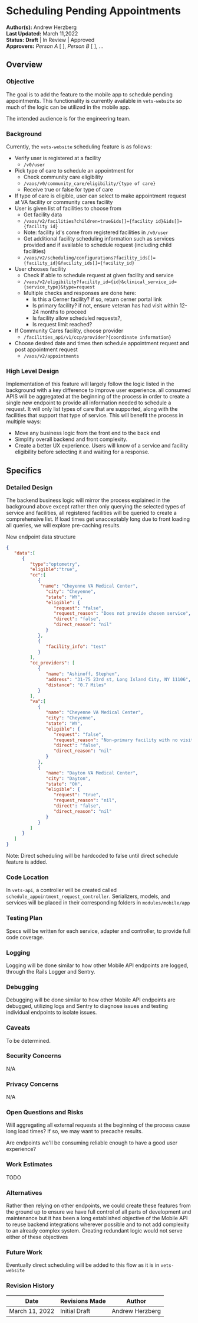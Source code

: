 # Scheduling Pending Appointments

**Author(s):** Andrew Herzberg  
**Last Updated:** March 11,2022  
**Status:** **Draft** | In Review | Approved  
**Approvers:** _Person A_ \[ \], _Person B_ \[ \], ...  

## Overview

### Objective
The goal is to add the feature to the mobile app to schedule pending appointments. This functionality is currently available in `vets-website` so much of the logic can be utilized in the mobile app.

The intended audience is for the engineering team.

### Background
Currently, the `vets-website` scheduling feature is as follows:  

- Verify user is registered at a facility
   - `/v0/user`
- Pick type of care to schedule an appointment for
   - Check community care eligibility  
   - `/vaos/v0/community_care/eligibility/{type of care}`
   - Receive true or false for type of care
- If type of care is eligible, user can select to make appointment request at VA facility or community cares facility
- User is given list of facilities to choose from
  - Get facility data 
  - `/vaos/v2/facilities?children=true&ids[]={facility id}&ids[]={facility id}`
  - Note: facility id's come from registered facilities in `/v0/user`
  - Get additional facility scheduling information such as services provided and if available to schedule request (including child facilities)
  - `/vaos/v2/scheduling/configurations?facility_ids[]={facility_id}&facility_ids[]={facility_id}`
- User chooses facility
  - Check if able to schedule request at given facility and service 
  - `/vaos/v2/eligibility?facility_id={id}&clinical_service_id={service_type}&type=request`
  - Multiple checks and responses are done here:
      - Is this a Cerner facility? if so, return cerner portal link
      - Is primary facility? if not, ensure veteran has had visit within 12-24 months to proceed
      - Is facility allow scheduled requests?, 
      - Is request limit reached?
- If Community Cares facility, choose provider
  - `/facilities_api/v1/ccp/provider?{coordinate information}`
- Choose desired date and times then schedule appointment request and post appointment request
  - `/vaos/v2/appointments` 

### High Level Design
Implementation of this feature will largely follow the logic listed in the background with a key difference to improve user experience. all consumed APIS will be aggregated at the beginning of the process in order to create a single new endpoint to provide all information needed to schedule a request. It will only list types of care that are supported, along with the facilities that support that type of service. This will benefit the process in multiple ways:
   - Move any business logic from the front end to the back end 
   - Simplify overall backend and front complexity. 
   - Create a better UX experience. Users will know of a service and facility eligibility before selecting it and waiting for a response.  

## Specifics

### Detailed Design
The backend business logic will mirror the process explained in the background above except rather then only querying the selected types of service and facilities, all registered facilities will be queried to create a comprehensive list. If load times get unacceptably long due to front loading all queries, we will explore pre-caching results. 

New endpoint data structure
```json
{
   "data":[
      {
         "type":"optometry",
         "eligible":"true",
         "cc":[
            {
             "name": "Cheyenne VA Medical Center",
               "city": "Cheyenne",
               "state": "WY",
               "eligible": {
                  "request": "false",
                  "request_reason": "Does not provide chosen service",
                  "direct": "false",
                  "direct_reason": "nil"   
               }
            },
            {
               "facility_info": "test"
            }
         ],
         "cc_providers": [
            {
               "name": "Ashinoff, Stephen",
               "address": "31-75 23rd st, Long Island City, NY 11106",
               "distance": "0.7 Miles"
            }
         ],
         "va":[
            {
               "name": "Cheyenne VA Medical Center",
               "city": "Cheyenne",
               "state": "WY",
               "eligible": {
                  "request": "false",
                  "request_reason": "Non-primary facility with no visit within 12-24 months",
                  "direct": "false", 
                  "direct_reason": "nil"
               }
            },
            {
               "name": "Dayton VA Medical Center",
               "city": "Dayton",
               "state": "OH",
               "eligible": {
                  "request": "true",
                  "request_reason": "nil",
                  "direct": "false", 
                  "direct_reason": "nil"
               }
            }
         ]
      }
   ]
}
```
Note: Direct scheduling will be hardcoded to false until direct schedule feature is added.

### Code Location
In `vets-api`, a controller will be created called `schedule_appointment_request_controller`. Serializers, models, and services will be placed in their corresponding folders in `modules/mobile/app`

### Testing Plan
Specs will be written for each service, adapter and controller, to provide full code coverage.

### Logging
Logging will be done similar to how other Mobile API endpoints are logged, through the Rails Logger and Sentry.

### Debugging
Debugging will be done similar to how other Mobile API endpoints are debugged, utilizing logs and Sentry to diagnose issues and testing individual endpoints to isolate issues.

### Caveats
To be determined.

### Security Concerns
N/A

### Privacy Concerns
N/A

### Open Questions and Risks
Will aggregating all external requests at the beginning of the process cause long load times? If so, we may want to precache results. 

Are endpoints we'll be consuming reliable enough to have a good user experience?

### Work Estimates
TODO

### Alternatives
Rather then relying on other endpoints, we could create these features from the ground up to ensure we have full control of all parts of development and maintenance but it has been a long established objective of the Mobile API to reuse backend integrations wherever possible and to not add complexity to an already complex system. Creating redundant logic would not serve either of these objectives

### Future Work
Eventually direct scheduling will be added to this flow as it is in `vets-website`

### Revision History

Date | Revisions Made | Author
-----|----------------|--------
March 11, 2022 | Initial Draft | Andrew Herzberg
